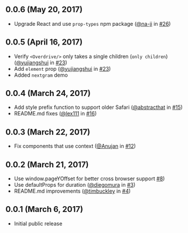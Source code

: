 ## 0.0.6 (May 20, 2017)

* Upgrade React and use `prop-types` npm package ([@na-ji](https://github.com/na-ji
) in [#26](https://github.com/berzniz/react-overdrive/pull/26))

## 0.0.5 (April 16, 2017)

* Verify `<Overdrive/>` only takes a single children (`only children`) ([@yujiangshui](https://github.com/yujiangshui) in [#23](https://github.com/berzniz/react-overdrive/pull/23))
* Add `element` prop ([@yujiangshui](https://github.com/yujiangshui) in [#23](https://github.com/berzniz/react-overdrive/pull/23))
* Added `nextgram` demo

## 0.0.4 (March 24, 2017)

* Add style prefix function to support older Safari ([@abstracthat](https://github.com/abstracthat) in [#15](https://github.com/berzniz/react-overdrive/pull/15))
* README.md fixes ([@lex111](https://github.com/lex111) in [#16](https://github.com/berzniz/react-overdrive/pull/16))

## 0.0.3 (March 22, 2017)

* Fix components that use context ([@Anujan](https://github.com/Anujan) in [#12](https://github.com/berzniz/react-overdrive/pull/12))

## 0.0.2 (March 21, 2017)

* Use window.pageYOffset for better cross browser support [#8](https://github.com/berzniz/react-overdrive/pull/8))
* Use defaultProps for duration ([@diegomura](https://github.com/diegomura) in [#3](https://github.com/berzniz/react-overdrive/pull/3))
* README.md improvements ([@timbuckley](https://github.com/timbuckley) in [#4](https://github.com/berzniz/react-overdrive/pull/4))

## 0.0.1 (March 6, 2017)

* Initial public release

